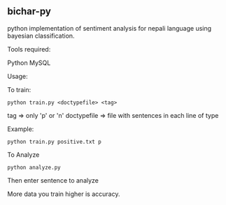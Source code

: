 bichar-py
---------

python implementation of sentiment analysis for nepali language using bayesian classification.

Tools required:

Python
MySQL

Usage:

To train:

	python train.py <doctypefile> <tag>

tag => only 'p' or 'n'
doctypefile => file with sentences in each line of type <tag>

Example:

	python train.py positive.txt p

To Analyze

	python analyze.py

Then enter sentence to analyze

More data you train higher is accuracy.

